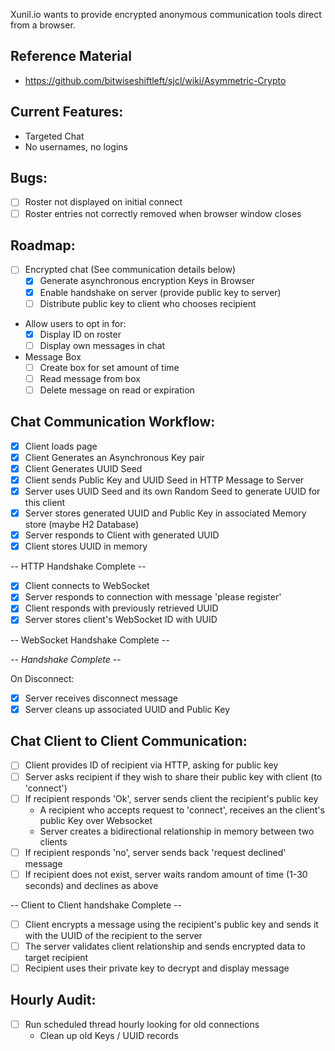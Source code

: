 Xunil.io wants to provide encrypted anonymous communication tools direct from a browser.

Reference Material
------------------

- https://github.com/bitwiseshiftleft/sjcl/wiki/Asymmetric-Crypto


Current Features:
-----------------

- Targeted Chat
- No usernames, no logins

Bugs:
-----

- [ ] Roster not displayed on initial connect
- [ ] Roster entries not correctly removed when browser window closes

Roadmap:
--------

- [ ] Encrypted chat (See communication details below)
    - [x] Generate asynchronous encryption Keys in Browser
    - [x] Enable handshake on server (provide public key to server)
    - [ ] Distribute public key to client who chooses recipient
- Allow users to opt in for:
    - [x] Display ID on roster
    - [ ] Display own messages in chat
- Message Box
    - [ ] Create box for set amount of time
    - [ ] Read message from box
    - [ ] Delete message on read or expiration

Chat Communication Workflow:
----------------------------

- [x] Client loads page
- [x] Client Generates an Asynchronous Key pair
- [x] Client Generates UUID Seed
- [x] Client sends Public Key and UUID Seed in HTTP Message to Server
- [x] Server uses UUID Seed and its own Random Seed to generate UUID for this client
- [x] Server stores generated UUID and Public Key in associated Memory store (maybe H2 Database)
- [x] Server responds to Client with generated UUID
- [x] Client stores UUID in memory

-- HTTP Handshake Complete --

- [x] Client connects to WebSocket
- [x] Server responds to connection with message 'please register'
- [x] Client responds with previously retrieved UUID
- [x] Server stores client's WebSocket ID with UUID

-- WebSocket Handshake Complete --

-- *Handshake Complete* --

On Disconnect:

- [x] Server receives disconnect message
- [x] Server cleans up associated UUID and Public Key

Chat Client to Client Communication:
------------------------------------

- [ ] Client provides ID of recipient via HTTP, asking for public key
- [ ] Server asks recipient if they wish to share their public key with client (to 'connect')
- [ ] If recipient responds 'Ok', server sends client the recipient's public key 
    - A recipient who accepts request to 'connect', receives an the client's public Key over Websocket
    - Server creates a bidirectional relationship in memory between two clients
- [ ] If recipient responds 'no', server sends back 'request declined' message
- [ ] If recipient does not exist, server waits random amount of time (1-30 seconds) and declines as above

-- Client to Client handshake Complete --

- [ ] Client encrypts a message using the recipient's public key and sends it with the UUID of the recipient to the server
- [ ] The server validates client relationship and sends encrypted data to target recipient
- [ ] Recipient uses their private  key to decrypt and display message

Hourly Audit:
-------------

- [ ] Run scheduled thread hourly looking for old connections
    - Clean up old Keys / UUID records
